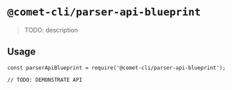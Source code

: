 # `@comet-cli/parser-api-blueprint`

> TODO: description

## Usage

```
const parserApiBlueprint = require('@comet-cli/parser-api-blueprint');

// TODO: DEMONSTRATE API
```
